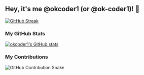 ## Hey, it's me @okcoder1 (or @ok-coder1)! :wave:

[![GitHub Streak](https://streak-stats.demolab.com?user=ok-coder1&theme=horizon)](https://git.io/streak-stats)

### My GitHub Stats
[![okcoder1's GitHub stats](https://github-readme-stats.vercel.app/api?username=ok-coder1)](https://github.com/anuraghazra/github-readme-stats)

### My Contributions
<picture>
  <source media="(prefers-color-scheme: light)" srcset="dist/github-snake.svg" />
  <source media="(prefers-color-scheme: dark)" srcset="dist/github-snake-dark.svg" />
  <img alt="GitHub Contribution Snake" src="dist/github-snake.svg" />
</picture>

<!--START_SECTION:waka-->
<!--END_SECTION:waka-->
